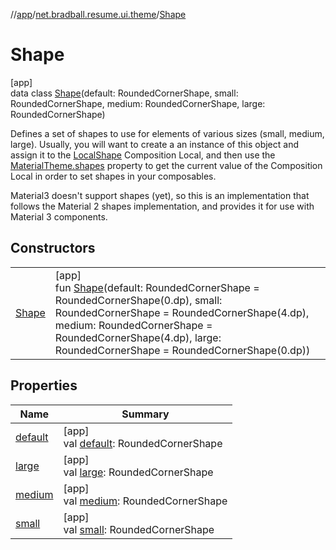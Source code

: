 //[app](../../../index.md)/[net.bradball.resume.ui.theme](../index.md)/[Shape](index.md)

# Shape

[app]\
data class [Shape](index.md)(default: RoundedCornerShape, small: RoundedCornerShape, medium: RoundedCornerShape, large: RoundedCornerShape)

Defines a set of shapes to use for elements of various sizes (small, medium, large). Usually, you will want to create a an instance of this object and assign it to the [LocalShape](../-local-shape.md) Composition Local, and then use the [MaterialTheme.shapes](../shapes.md) property to get the current value of the Composition Local in order to set shapes in your composables.

Material3 doesn't support shapes (yet), so this is an implementation that follows the Material 2 shapes implementation, and provides it for use with Material 3 components.

## Constructors

| | |
|---|---|
| [Shape](-shape.md) | [app]<br>fun [Shape](-shape.md)(default: RoundedCornerShape = RoundedCornerShape(0.dp), small: RoundedCornerShape = RoundedCornerShape(4.dp), medium: RoundedCornerShape = RoundedCornerShape(4.dp), large: RoundedCornerShape = RoundedCornerShape(0.dp)) |

## Properties

| Name | Summary |
|---|---|
| [default](default.md) | [app]<br>val [default](default.md): RoundedCornerShape |
| [large](large.md) | [app]<br>val [large](large.md): RoundedCornerShape |
| [medium](medium.md) | [app]<br>val [medium](medium.md): RoundedCornerShape |
| [small](small.md) | [app]<br>val [small](small.md): RoundedCornerShape |
